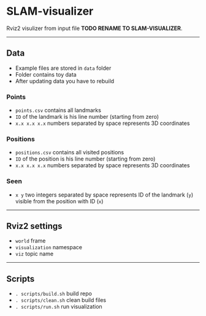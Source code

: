 # SLAM-visualizer
Rviz2 visulizer from input file
**TODO RENAME TO SLAM-VISUALIZER**.

-------------------------------------------------------------------------------

## Data
 - Example files are stored in `data` folder
 - Folder contains toy data
 - After updating data you have to rebuild

### Points
 - `points.csv` contains all landmarks
 - `ID` of the landmark is his line number (starting from zero)
 - `x.x x.x x.x` numbers separated by space represents 3D coordinates

### Positions
 - `positions.csv` contains all visited positions
 - `ID` of the position is his line number (starting from zero)
 - `x.x x.x x.x` numbers separated by space represents 3D coordinates

### Seen
 - `x y` two integers separated by space represents ID of the landmark (`y`)
   visible from the position with ID (`x`)

-------------------------------------------------------------------------------

## Rviz2 settings
 - `world` frame
 - `visualization` namespace
 - `viz` topic name

-------------------------------------------------------------------------------

## Scripts
 - `. scripts/build.sh` build repo
 - `. scripts/clean.sh` clean build files
 - `. scripts/run.sh` run visualization

